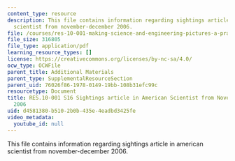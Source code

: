 ```yaml
---
content_type: resource
description: This file contains information regarding sightings article in american
  scientist from november-december 2006.
file: /courses/res-10-001-making-science-and-engineering-pictures-a-practical-guide-to-presenting-your-work-spring-2016/d4581380b5102b0b435e4eadbd3425fe_MITRES_10_001S16_NovDec06.pdf
file_size: 316805
file_type: application/pdf
learning_resource_types: []
license: https://creativecommons.org/licenses/by-nc-sa/4.0/
ocw_type: OCWFile
parent_title: Additional Materials
parent_type: SupplementalResourceSection
parent_uid: 76026f86-1978-0149-19bb-108b31efc99c
resourcetype: Document
title: RES.10-001 S16 Sightings article in American Scientist from November-December
  2006
uid: d4581380-b510-2b0b-435e-4eadbd3425fe
video_metadata:
  youtube_id: null
---
```

This file contains information regarding sightings article in american scientist from november-december 2006.